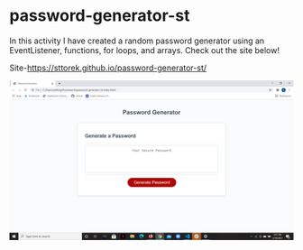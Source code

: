 # password-generator-st


In this activity I have created a random password generator using an EventListener, functions, for loops, and arrays.
Check out the site below!


Site-https://sttorek.github.io/password-generator-st/


![Screenshot](./images/Screenshot.png)

